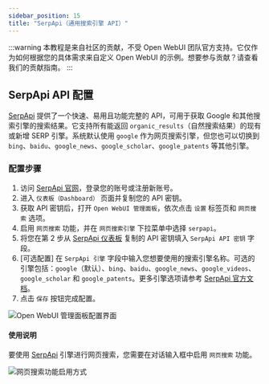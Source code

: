 ```yaml
---
sidebar_position: 15
title: "SerpApi（通用搜索引擎 API）"
---
```


:::warning
本教程是来自社区的贡献，不受 Open WebUI 团队官方支持。它仅作为如何根据您的具体需求来自定义 Open WebUI 的示例。想要参与贡献？请查看我们的贡献指南。
:::

## SerpApi API 配置

[SerpApi](https://serpapi.com/) 提供了一个快速、易用且功能完整的 API，可用于获取 Google 和其他搜索引擎的搜索结果。它支持所有能返回 `organic_results`（自然搜索结果）的现有或新增 SERP 引擎。系统默认使用 `google` 作为网页搜索引擎，但您也可以切换到 `bing`、`baidu`、`google_news`、`google_scholar`、`google_patents` 等其他引擎。

### 配置步骤

1. 访问 [SerpApi 官网](https://serpapi.com/)，登录您的账号或注册新账号。
2. 进入 `仪表板（Dashboard）` 页面并复制您的 API 密钥。
3. 获取 API 密钥后，打开 `Open WebUI 管理面板`，依次点击 `设置` 标签页和 `网页搜索` 选项。
4. 启用 `网页搜索` 功能，并在 `网页搜索引擎` 下拉菜单中选择 `serpapi`。
5. 将您在第 2 步从 [SerpApi 仪表板](https://serpapi.com/) 复制的 API 密钥填入 `SerpApi API 密钥` 字段。
6. [可选配置] 在 `SerpApi 引擎` 字段中输入您想要使用的搜索引擎名称。可选的引擎包括：`google`（默认）、`bing`、`baidu`、`google_news`、`google_videos`、`google_scholar` 和 `google_patents`。更多引擎选项请参考 [SerpApi 官方文档](https://serpapi.com/dashboard)。
7. 点击 `保存` 按钮完成配置。

![Open WebUI 管理面板配置界面](/images/tutorial_serpapi_search.png)

#### 使用说明

要使用 [SerpApi](https://serpapi.com/) 引擎进行网页搜索，您需要在对话输入框中启用 `网页搜索` 功能。

![网页搜索功能启用方式](/images/enable_web_search.png)
